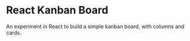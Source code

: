 # React Kanban Board

An experiment in React to build a simple kanban board, with columns and cards.
